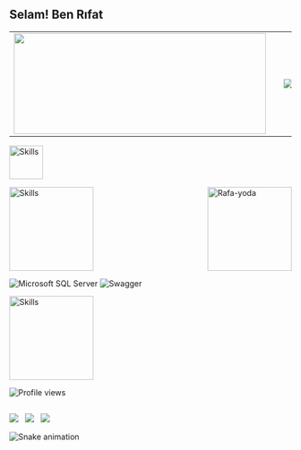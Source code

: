 ## Selam! Ben Rıfat
<table style="width:100%;">
  <tr>
    <td align="left">
      <img src="https://github-readme-stats.vercel.app/api?username=kenissha&show_icons=true&theme=dracula&include_all_commits=true&count_private=true"
           width="450" height="180" />
    </td>
    <td style="width:0%;">
      </td>
    <td align="right">
      <img src="https://github-readme-stats.vercel.app/api/top-langs/?username=kenissha&layout=compact&langs_count=16&theme=dracula"/>
    </td>
  </tr>
</table>
  
<p align="left">
  <a href="https://skillicons.dev">
    <img src="https://skillicons.dev/icons?i=cs,dotnet&theme=light" height="60" width="60" alt="Skills" />
  </a>
</p>
<img align="right" alt="Rafa-yoda" src="https://resmim.net/cdn/2023/03/06/UV8Tb.png" width="150" height="150">
<p align="left">
  <a href="https://skillicons.dev">
    <img src="https://skillicons.dev/icons?i=html,css,js,react,ts" height="150" width="150" alt="Skills" />
  </a>
</p>


![Microsoft SQL Server](https://img.shields.io/badge/Microsoft%20SQL%20Server-0078D7?style=flat-square&logo=Microsoft%20SQL%20Server&logoColor=white) 
![Swagger](https://img.shields.io/badge/-Swagger-85EA2D?logo=swagger&logoColor=white&style=flat)



<p align="left">
  <a href="https://skillicons.dev">
    <img src="https://skillicons.dev/icons?i=git,github,postman,swagger," height="150" width="150" alt="Skills" />
  </a>
</p>
<img src="https://komarev.com/ghpvc/?username=kenissha&color=dracula" alt="Profile views" />
 
          
          
          
                  

          
 
  

</div>
  
   ##
  
  <div> 
  
  <a href="https://instagram.com/rifatozturkk" target="_blank"><img src="https://img.shields.io/badge/-Instagram-%23E4405F?style=for-the-badge&logo=instagram&logoColor=white" target="_blank"></a> &nbsp;
  <a href = "mailto:rifatozturk054@gmail.com"><img src="https://img.shields.io/badge/-Gmail-%23333?style=for-the-badge&logo=gmail&logoColor=white" target="_blank"></a> &nbsp;
  <a href="https://www.linkedin.com/in/rıfat-öztürk-5ab7161b4" target="_blank"><img src="https://img.shields.io/badge/-LinkedIn-%230077B5?style=for-the-badge&logo=linkedin&logoColor=white" target="_blank"></a> 
  
     
  </div>
  <div> 
  

  </div>

  ![Snake animation](https://github.com/thepiyushmalhotra/thepiyushmalhotra/blob/output/github-contribution-grid-snake.svg)

  
